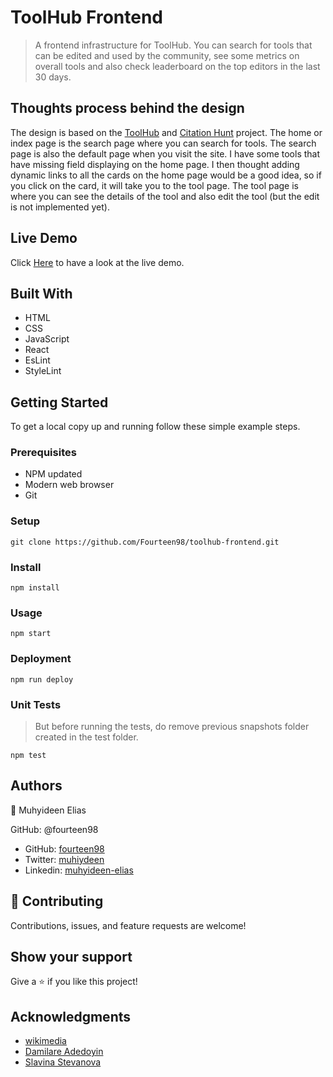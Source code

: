# ToolHub Frontend
> A frontend infrastructure for ToolHub. You can search for tools that can be edited and used by the community,
> see some metrics on overall tools and also check leaderboard on the top editors in the last 30 days.

## Thoughts process behind the design
The design is based on the [ToolHub](https://toolhub.wikimedia.org/) and [Citation Hunt](https://citationhunt.toolforge.org/en?id=c82245e2) project. 
The home or index page is the search page where you can search for tools. The search page is also the default page when you visit the site. I have some
tools that have missing field displaying on the home page. I then thought adding dynamic links to all the cards on the home page would be a good idea, so 
if you click on the card, it will take you to the tool page. The tool page is where you can see the details of the tool and also edit the tool (but the edit is not implemented yet).



## Live Demo
 
Click [Here](https://capable-pixie-fb3a5c.netlify.app/) to have a look at the live demo.

## Built With

- HTML
- CSS
- JavaScript
- React
- EsLint
- StyleLint


## Getting Started

To get a local copy up and running follow these simple example steps.

### Prerequisites

- NPM updated
- Modern web browser
- Git

### Setup

    git clone https://github.com/Fourteen98/toolhub-frontend.git

### Install
    npm install

### Usage
    npm start


### Deployment
    npm run deploy

### Unit Tests
> But before running the tests, do remove previous snapshots folder created in the test folder.
> 
    npm test 

## Authors

👤 Muhyideen Elias

GitHub: @fourteen98

- GitHub: [fourteen98](https://github.com/Fourteen98/)
- Twitter: [muhiydeen](https://twitter.com/muhiydeen)
- Linkedin: [muhyideen-elias](https://www.linkedin.com/in/muhyideen-elias-53719994/)



## 🤝 Contributing
Contributions, issues, and feature requests are welcome!

## Show your support

Give a ⭐️ if you like this project!

## Acknowledgments

- [wikimedia](https://www.wikimedia.org/)
- [Damilare Adedoyin](https://github.com/Damilare1)
- [Slavina Stevanova](https://twitter.com/iamslavina?s=21&t=oGcrMGyojqDw2wodMN0fNA)

